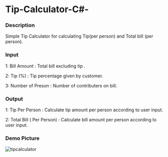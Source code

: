 # Tip-Calculator-C#-

### Description 

Simple Tip Calculator for calculating Tip(per person) and Total bill (per person).

### Input 
1: Bill Amount : Total bill excluding tip .

2: Tip (%) : Tip percentage given by customer.

3: Number of Preson : Number of contributers on bill.

### Output


1: Tip Per Person : Calculate tip amount per person according to user input.

2: Total Bill ( Per Person) : Calculate bill amount per person according to user input.

### Demo Picture

![tipcalculator](https://user-images.githubusercontent.com/66250589/122717222-edaf3580-d288-11eb-9a12-cccf77b414dd.JPG)




